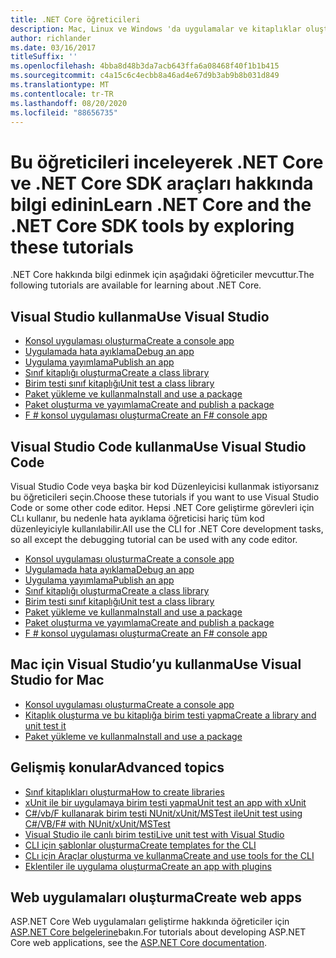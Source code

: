 ```yaml
---
title: .NET Core öğreticileri
description: Mac, Linux ve Windows 'da uygulamalar ve kitaplıklar oluşturmak için .NET Core 'u öğrenmeye yönelik öğreticileri izleyin.
author: richlander
ms.date: 03/16/2017
titleSuffix: ''
ms.openlocfilehash: 4bba8d48b3da7acb643ffa6a08468f40f1b1b415
ms.sourcegitcommit: c4a15c6c4ecbb8a46ad4e67d9b3ab9b8b031d849
ms.translationtype: MT
ms.contentlocale: tr-TR
ms.lasthandoff: 08/20/2020
ms.locfileid: "88656735"
---
```

# <a name="learn-net-core-and-the-net-core-sdk-tools-by-exploring-these-tutorials"></a><span data-ttu-id="eae0e-103">Bu öğreticileri inceleyerek .NET Core ve .NET Core SDK araçları hakkında bilgi edinin</span><span class="sxs-lookup"><span data-stu-id="eae0e-103">Learn .NET Core and the .NET Core SDK tools by exploring these tutorials</span></span>

<span data-ttu-id="eae0e-104">.NET Core hakkında bilgi edinmek için aşağıdaki öğreticiler mevcuttur.</span><span class="sxs-lookup"><span data-stu-id="eae0e-104">The following tutorials are available for learning about .NET Core.</span></span>

## <a name="use-visual-studio"></a><span data-ttu-id="eae0e-105">Visual Studio kullanma</span><span class="sxs-lookup"><span data-stu-id="eae0e-105">Use Visual Studio</span></span>

- [<span data-ttu-id="eae0e-106">Konsol uygulaması oluşturma</span><span class="sxs-lookup"><span data-stu-id="eae0e-106">Create a console app</span></span>](with-visual-studio.md)
- [<span data-ttu-id="eae0e-107">Uygulamada hata ayıklama</span><span class="sxs-lookup"><span data-stu-id="eae0e-107">Debug an app</span></span>](debugging-with-visual-studio.md)
- [<span data-ttu-id="eae0e-108">Uygulama yayımlama</span><span class="sxs-lookup"><span data-stu-id="eae0e-108">Publish an app</span></span>](publishing-with-visual-studio.md)
- [<span data-ttu-id="eae0e-109">Sınıf kitaplığı oluşturma</span><span class="sxs-lookup"><span data-stu-id="eae0e-109">Create a class library</span></span>](library-with-visual-studio.md)
- [<span data-ttu-id="eae0e-110">Birim testi sınıf kitaplığı</span><span class="sxs-lookup"><span data-stu-id="eae0e-110">Unit test a class library</span></span>](testing-library-with-visual-studio.md)
- [<span data-ttu-id="eae0e-111">Paket yükleme ve kullanma</span><span class="sxs-lookup"><span data-stu-id="eae0e-111">Install and use a package</span></span>](/nuget/quickstart/install-and-use-a-package-in-visual-studio)
- [<span data-ttu-id="eae0e-112">Paket oluşturma ve yayımlama</span><span class="sxs-lookup"><span data-stu-id="eae0e-112">Create and publish a package</span></span>](/nuget/quickstart/create-and-publish-a-package-using-visual-studio)
- [<span data-ttu-id="eae0e-113">F # konsol uygulaması oluşturma</span><span class="sxs-lookup"><span data-stu-id="eae0e-113">Create an F# console app</span></span>](../../fsharp/get-started/get-started-visual-studio.md)

## <a name="use-visual-studio-code"></a><span data-ttu-id="eae0e-114">Visual Studio Code kullanma</span><span class="sxs-lookup"><span data-stu-id="eae0e-114">Use Visual Studio Code</span></span>

<span data-ttu-id="eae0e-115">Visual Studio Code veya başka bir kod Düzenleyicisi kullanmak istiyorsanız bu öğreticileri seçin.</span><span class="sxs-lookup"><span data-stu-id="eae0e-115">Choose these tutorials if you want to use Visual Studio Code or some other code editor.</span></span> <span data-ttu-id="eae0e-116">Hepsi .NET Core geliştirme görevleri için CLı kullanır, bu nedenle hata ayıklama öğreticisi hariç tüm kod düzenleyiciyle kullanılabilir.</span><span class="sxs-lookup"><span data-stu-id="eae0e-116">All use the CLI for .NET Core development tasks, so all except the debugging tutorial can be used with any code editor.</span></span>

- [<span data-ttu-id="eae0e-117">Konsol uygulaması oluşturma</span><span class="sxs-lookup"><span data-stu-id="eae0e-117">Create a console app</span></span>](with-visual-studio-code.md)
- [<span data-ttu-id="eae0e-118">Uygulamada hata ayıklama</span><span class="sxs-lookup"><span data-stu-id="eae0e-118">Debug an app</span></span>](debugging-with-visual-studio-code.md)
- [<span data-ttu-id="eae0e-119">Uygulama yayımlama</span><span class="sxs-lookup"><span data-stu-id="eae0e-119">Publish an app</span></span>](publishing-with-visual-studio-code.md)
- [<span data-ttu-id="eae0e-120">Sınıf kitaplığı oluşturma</span><span class="sxs-lookup"><span data-stu-id="eae0e-120">Create a class library</span></span>](library-with-visual-studio-code.md)
- [<span data-ttu-id="eae0e-121">Birim testi sınıf kitaplığı</span><span class="sxs-lookup"><span data-stu-id="eae0e-121">Unit test a class library</span></span>](testing-library-with-visual-studio-code.md)
- [<span data-ttu-id="eae0e-122">Paket yükleme ve kullanma</span><span class="sxs-lookup"><span data-stu-id="eae0e-122">Install and use a package</span></span>](/nuget/quickstart/install-and-use-a-package-using-the-dotnet-cli)
- [<span data-ttu-id="eae0e-123">Paket oluşturma ve yayımlama</span><span class="sxs-lookup"><span data-stu-id="eae0e-123">Create and publish a package</span></span>](/nuget/quickstart/create-and-publish-a-package-using-the-dotnet-cli)
- [<span data-ttu-id="eae0e-124">F # konsol uygulaması oluşturma</span><span class="sxs-lookup"><span data-stu-id="eae0e-124">Create an F# console app</span></span>](../../fsharp/get-started/get-started-vscode.md)

## <a name="use-visual-studio-for-mac"></a><span data-ttu-id="eae0e-125">Mac için Visual Studio’yu kullanma</span><span class="sxs-lookup"><span data-stu-id="eae0e-125">Use Visual Studio for Mac</span></span>

- [<span data-ttu-id="eae0e-126">Konsol uygulaması oluşturma</span><span class="sxs-lookup"><span data-stu-id="eae0e-126">Create a console app</span></span>](with-visual-studio-mac.md)
- [<span data-ttu-id="eae0e-127">Kitaplık oluşturma ve bu kitaplığa birim testi yapma</span><span class="sxs-lookup"><span data-stu-id="eae0e-127">Create a library and unit test it</span></span>](library-with-visual-studio-mac.md)
- [<span data-ttu-id="eae0e-128">Paket yükleme ve kullanma</span><span class="sxs-lookup"><span data-stu-id="eae0e-128">Install and use a package</span></span>](/nuget/quickstart/install-and-use-a-package-in-visual-studio-mac)

## <a name="advanced-topics"></a><span data-ttu-id="eae0e-129">Gelişmiş konular</span><span class="sxs-lookup"><span data-stu-id="eae0e-129">Advanced topics</span></span>

- [<span data-ttu-id="eae0e-130">Sınıf kitaplıkları oluşturma</span><span class="sxs-lookup"><span data-stu-id="eae0e-130">How to create libraries</span></span>](libraries.md)
- [<span data-ttu-id="eae0e-131">xUnit ile bir uygulamaya birim testi yapma</span><span class="sxs-lookup"><span data-stu-id="eae0e-131">Unit test an app with xUnit</span></span>](testing-with-cli.md)
- [<span data-ttu-id="eae0e-132">C#/vb/F kullanarak birim testi NUnit/xUnit/MSTest ile</span><span class="sxs-lookup"><span data-stu-id="eae0e-132">Unit test using C#/VB/F# with NUnit/xUnit/MSTest</span></span>](../testing/index.md)
- [<span data-ttu-id="eae0e-133">Visual Studio ile canlı birim testi</span><span class="sxs-lookup"><span data-stu-id="eae0e-133">Live unit test with Visual Studio</span></span>](/visualstudio/test/live-unit-testing-start)
- [<span data-ttu-id="eae0e-134">CLI için şablonlar oluşturma</span><span class="sxs-lookup"><span data-stu-id="eae0e-134">Create templates for the CLI</span></span>](cli-templates-create-item-template.md)
- [<span data-ttu-id="eae0e-135">CLı için Araçlar oluşturma ve kullanma</span><span class="sxs-lookup"><span data-stu-id="eae0e-135">Create and use tools for the CLI</span></span>](../tools/global-tools-how-to-create.md)
- [<span data-ttu-id="eae0e-136">Eklentiler ile uygulama oluşturma</span><span class="sxs-lookup"><span data-stu-id="eae0e-136">Create an app with plugins</span></span>](creating-app-with-plugin-support.md)

## <a name="create-web-apps"></a><span data-ttu-id="eae0e-137">Web uygulamaları oluşturma</span><span class="sxs-lookup"><span data-stu-id="eae0e-137">Create web apps</span></span>

<span data-ttu-id="eae0e-138">ASP.NET Core Web uygulamaları geliştirme hakkında öğreticiler için [ASP.NET Core belgelerine](/aspnet/core/)bakın.</span><span class="sxs-lookup"><span data-stu-id="eae0e-138">For tutorials about developing ASP.NET Core web applications, see the [ASP.NET Core documentation](/aspnet/core/).</span></span>
